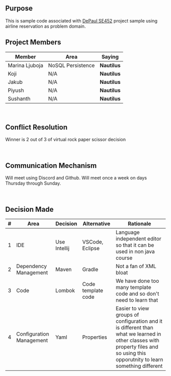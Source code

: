 ## Purpose
This is sample code associated with [DePaul SE452](http://www.cdm.depaul.edu/academics/pages/courseinfo.aspx?Subject=SE&CatalogNbr=452) project sample using airline reservation as problem domain.
<br>

## Project Members

| Member         | Area              | Saying |
|----------------|-------------------| --- |
| Marina Ljuboja | NoSQL Persistence | <b>Nautilus</b>
| Koji           | N/A               | <b>Nautilus</b>
| Jakub          | N/A               | <b>Nautilus</b>
| Piyush         | N/A               | <b>Nautilus</b>
| Sushanth       | N/A               | <b>Nautilus</b>

<br/>

## Conflict Resolution
Winner is 2 out of 3 of virtual rock paper scissor decision

<br/>

## Communication Mechanism
Will meet using Discord and Github.  Will meet once a week on days Thursday through Sunday.

<br/>

## Decision Made
| # | Area  | Decision      | Alternative        | Rationale
| ----------- | ----------- |---------------|--------------------|--- |
| 1 | IDE | Use Intellij  | VSCode, Eclipse    | Language independent editor so that it can be used in non java course
| 2 | Dependency Management  | Maven         | Gradle             | Not a fan of XML bloat
| 3 | Code  | Lombok        | Code template code | We have done too many template code and so don't need to learn that
| 4 | Configuration Management  | Yaml          | Properties         | Easier to view groups of configuration and it is different than what we learned in other classes with property files and so using this opporutnity to learn something different


